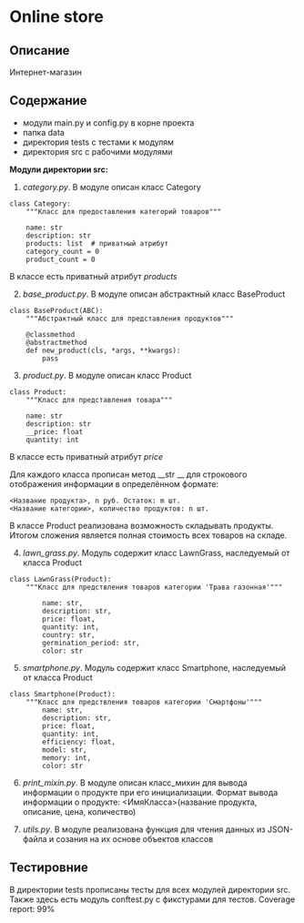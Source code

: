 # Online store

## Описание

Интернет-магазин

## Содержание

* модули main.py и config.py в корне проекта
* папка data
* директория tests с тестами к модулям
* директория src с рабочими модулями

**Модули директории src:**
1. *category.py*. В модуле описан класс Category 
```
class Category:
    """Класс для предоставления категорий товаров"""

    name: str
    description: str
    products: list  # приватный атрибут
    category_count = 0
    product_count = 0
```
В классе есть приватный атрибут *products*

2. *base_product.py*. В модуле описан абстрактный класс BaseProduct
```
class BaseProduct(ABC):
    """Абстрактный класс для представления продуктов"""

    @classmethod
    @abstractmethod
    def new_product(cls, *args, **kwargs):
        pass
```

3. *product.py*. В модуле описан класс Product
```
class Product:
    """Класс для представления товара"""

    name: str
    description: str
    __price: float
    quantity: int
```
В классе есть приватный атрибут *price*

Для каждого класса прописан метод __str __ для строкового отображения информации в определённом формате:
```
<Название продукта>, n руб. Остаток: m шт.
<Название категории>, количество продуктов: n шт.
```
В классе Product реализована возможность складывать продукты. Итогом сложения является полная стоимость всех товаров на складе.

4. *lawn_grass.py*. Модуль содержит класс LawnGrass, наследуемый от класса Product
```
class LawnGrass(Product):
    """Класс для предствления товаров категории 'Трава газонная'"""
    
        name: str,
        description: str,
        price: float,
        quantity: int,
        country: str,
        germination_period: str,
        color: str
```

5. *smartphone.py*. Модуль содержит класс Smartphone, наследуемый от класса Product
```
class Smartphone(Product):
    """Класс для предствления товаров категории 'Смартфоны'"""
        name: str,
        description: str,
        price: float,
        quantity: int,
        efficiency: float,
        model: str,
        memory: int,
        color: str
```

6. *print_mixin.py*. В модуле описан класс_михин для вывода информации о продукте при его инициализации.
Формат вывода информации о продукте: <ИмяКласса>(название продукта, описание, цена, количество)


7. *utils.py*. В модуле реализована функция для чтения данных из JSON-файла и созания на их основе объектов классов

## Тестировние

В директории tests прописаны тесты для всех модулей директории src.
Также здесь есть модуль conftest.py с фикстурами для тестов. Coverage report: 99%